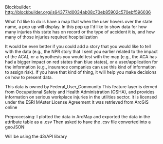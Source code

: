 Blockbuilder: http://blockbuilder.org/is64377/d0034ab08c70eb85902c570ebf596036

What I'd like to do is have a map that when the user hovers over the state name, a pop up will display. In this pop up I'd like to show data for how many injuries this state has on record or the type of accident it is, and how many of those injuries required hospitalization

It would be even better if you could add a story that you would like to tell with the data (e.g., the NPR story that I sent you earlier related to the impact of the ACA), or a hypothesis you would test with the map (e.g., the ACA has had a bigger impact on red states than blue states), or a user/application for the information (e.g., insurance companies can use this kind of information to assign risk).  If you have that kind of thing, it will help you make decisions on how to present data.

This data is owned by Federal_User_Community
This feature layer is derved from Occupational Safety and Health Administration (OSHA), and provides information on serious workplace injuries in the utilities sector.
It is licensed under the ESRI MAster License Agreement
It was retrieved from ArcGIS online

Preprocessing:
I plotted the data in ArcMap and exported the data in the attribute table as a .csv
Then asked to have the .csv file converted into a geoJSON

Will be using the d3/API library
